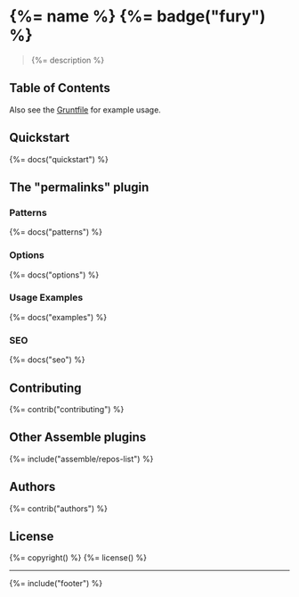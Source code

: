 # {%= name %} {%= badge("fury") %}

> {%= description %}

## Table of Contents

<!-- toc -->

Also see the [Gruntfile](./Gruntfile.js) for example usage.

## Quickstart
{%= docs("quickstart") %}

## The "permalinks" plugin

### Patterns
{%= docs("patterns") %}

### Options
{%= docs("options") %}

### Usage Examples
{%= docs("examples") %}

### SEO
{%= docs("seo") %}

## Contributing
{%= contrib("contributing") %}

## Other Assemble plugins
{%= include("assemble/repos-list") %}

## Authors
{%= contrib("authors") %}

## License
{%= copyright() %}
{%= license() %}

***

{%= include("footer") %}
